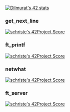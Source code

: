 [![Dilmurat's 42 stats](https://badge42.herokuapp.com/api/stats/schriste)](https://github.com/JaeSeoKim/badge42)

### get_next_line  
[![schriste's 42Project Score](https://badge42.herokuapp.com/api/project/schriste/get_next_line)](https://github.com/JaeSeoKim/badge42)

### ft_printf

[![schriste's 42Project Score](https://badge42.herokuapp.com/api/project/schriste/ft_printf)](https://github.com/JaeSeoKim/badge42)

### netwhat

[![schriste's 42Project Score](https://badge42.herokuapp.com/api/project/schriste/netwhat)](https://github.com/JaeSeoKim/badge42)

### ft_server

[![schriste's 42Project Score](https://badge42.herokuapp.com/api/project/schriste/ft_server)](https://github.com/JaeSeoKim/badge42)

